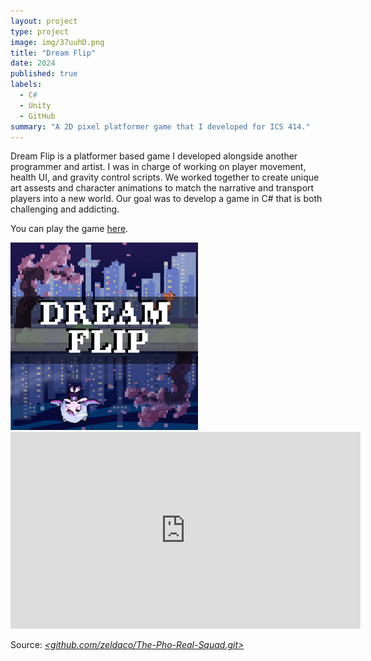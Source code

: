 ```yaml
---
layout: project
type: project
image: img/37uuhD.png
title: "Dream Flip"
date: 2024
published: true
labels:
  - C#
  - Unity
  - GitHub
summary: "A 2D pixel platformer game that I developed for ICS 414."
---
```

Dream Flip is a platformer based game I developed alongside another programmer and artist. I was in charge of working on player movement, health UI, and gravity control scripts. We worked together to create unique art assests and character animations to match the narrative and transport players into a new world. Our goal was to develop a game in C# that is both challenging and addicting.

You can play the game [here](https://sephye.itch.io/dream-flip).

<div class="text-center p-4">
  <img width="300px" src="../img/37uuhD.png" class="img-thumbnail" >

<iframe width="560" height="315" src="https://www.youtube.com/embed/bRt4Dj-3v-0?si=n5vrDePdqGkuosTe" title="YouTube video player" frameborder="0" allow="accelerometer; autoplay; clipboard-write; encrypted-media; gyroscope; picture-in-picture; web-share" referrerpolicy="strict-origin-when-cross-origin" allowfullscreen></iframe>

Source: <a href="https://github.com/zeldaco/The-Pho-Real-Squad.git"><i class="large github icon "><github.com/zeldaco/The-Pho-Real-Squad.git>
